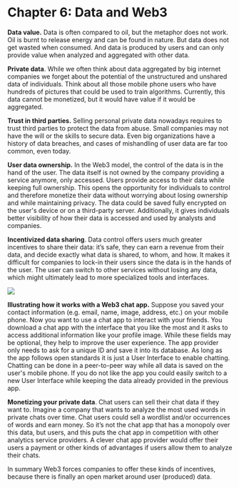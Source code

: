 # Chapter 6: Data and Web3

<dialog character="jellyfish">The Web3 space extends the field of possibilities, and by now we start to meet funky new creatures in our diving descent.</dialog>

**Data value.** Data is often compared to oil, but the metaphor does not work. Oil is burnt to release energy and can be found in nature. But data does not get wasted when consumed. And data is produced by users and can only provide value when analyzed and aggregated with other data.

**Private data**. While we often think about data aggregated by big internet companies we forget about the potential of the unstructured and unshared data of individuals. Think about all those mobile phone users who have hundreds of pictures that could be used to train algorithms. Currently, this data cannot be monetized, but it would have value if it would be aggregated.

**Trust in third parties.** Selling personal private data nowadays requires to trust third parties to protect the data from abuse. Small companies may not have the will or the skills to secure data. Even big organizations have a history of data breaches, and cases of mishandling of user data are far too common, even today.

**User data ownership.** In the Web3 model, the control of the data is in the hand of the user. The data itself is not owned by the company providing a service anymore, only accessed. Users provide access to their data while keeping full ownership. This opens the opportunity for individuals to control and therefore monetize their data without worrying about losing ownership and while maintaining privacy. The data could be saved fully encrypted on the user's device or on a third-party server. Additionally, it gives individuals better visibility of how their data is accessed and used by analysts and companies.

**Incentivized data sharing**. Data control offers users much greater incentives to share their data: it’s safe, they can earn a revenue from their data, and decide exactly what data is shared, to whom, and how. It makes it difficult for companies to lock-in their users since the data is in the hands of the user. The user can switch to other services without losing any data, which might ultimately lead to more specialized tools and interfaces.

<img src="/images/chapter6_0.png" />

**Illustrating how it works with a Web3 chat app.** Suppose you saved your contact information (e.g. email, name, image, address, etc.) on your mobile phone. Now you want to use a chat app to interact with your friends. You download a chat app with the interface that you like the most and it asks to access additional information like your profile image. While these fields may be optional, they help to improve the user experience. The app provider only needs to ask for a unique ID and save it into its database. As long as the app follows open standards it is just a User Interface to enable chatting. Chatting can be done in a peer-to-peer way while all data is saved on the user's mobile phone. If you do not like the app you could easily switch to a new User Interface while keeping the data already provided in the previous app.

**Monetizing your private data**. Chat users can sell their chat data if they want to. Imagine a company that wants to analyze the most used words in private chats over time. Chat users could sell a wordlist and/or occurrences of words and earn money. So it’s not the chat app that has a monopoly over this data, but users, and this puts the chat app in competition with other analytics service providers. A clever chat app provider would offer their users a payment or other kinds of advantages if users allow them to analyze their chats.

In summary Web3 forces companies to offer these kinds of incentives, because there is finally an open market around user (produced) data.
